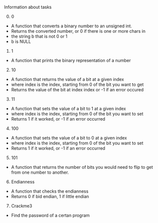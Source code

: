 Information about tasks

0. 0
- A function that converts a binary number to an unsigned int.
- Returns the converted number, or 0 if there is one or more chars in
- the string b that is not 0 or 1
- b is NULL

1. 1
- A function that prints the binary representation of a number

2. 10
- A function that returns the value of a bit at a given index
- where index is the index, starting from 0 of the bit you want to get
- Returns the value of the bit at index index or -1 if an error occured

3. 11
- A function that sets the value of a bit to 1 at a given index
- where index is the index, starting from 0 of the bit you want to set
- Returns 1 if it worked, or -1 if an error occurred

4. 100
- A function that sets the value of a bit to 0 at a given index
- where index is the index, starting from 0 of the bit you want to set
- Returns 1 if it worked, or -1 if an error occurred

5. 101
- A function that returns the number of bits you would need to flip to get from one number to another.

6. Endianness
- A function that checks the endianness
- Returns 0 if bid endian, 1 if little endian

7. Crackme3
- Find the password of a certan program

